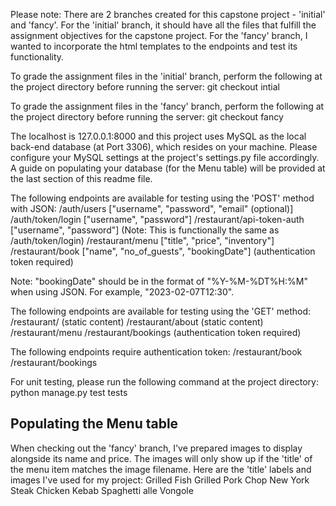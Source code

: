 Please note: There are 2 branches created for this capstone project - 'initial' and 'fancy'.
For the 'initial' branch, it should have all the files that fulfill the assignment objectives for the capstone project.
For the 'fancy' branch, I wanted to incorporate the html templates to the endpoints and test its functionality.

To grade the assignment files in the 'initial' branch, perform the following at the project directory before running the server:
    git checkout intial

To grade the assignment files in the 'fancy' branch, perform the following at the project directory before running the server:
    git checkout fancy

The localhost is 127.0.0.1:8000 and this project uses MySQL as the local back-end database (at Port 3306), which resides on your machine.
Please configure your MySQL settings at the project's settings.py file accordingly.
A guide on populating your database (for the Menu table) will be provided at the last section of this readme file.

The following endpoints are available for testing using the 'POST' method with JSON:
/auth/users                     ["username", "password", "email" (optional)]
/auth/token/login               ["username", "password"]
/restaurant/api-token-auth      ["username", "password"] (Note: This is functionally the same as /auth/token/login)
/restaurant/menu                ["title", "price", "inventory"]
/restaurant/book                ["name", "no_of_guests", "bookingDate"] (authentication token required)

Note: "bookingDate" should be in the format of "%Y-%M-%DT%H:%M" when using JSON. For example, "2023-02-07T12:30".

The following endpoints are available for testing using the 'GET' method:
/restaurant/                    (static content)
/restaurant/about               (static content)
/restaurant/menu
/restaurant/bookings            (authentication token required)

The following endpoints require authentication token:
/restaurant/book
/restaurant/bookings

For unit testing, please run the following command at the project directory:
    python manage.py test tests

Populating the Menu table
-------------------------
When checking out the 'fancy' branch, I've prepared images to display alongside its name and price. 
The images will only show up if the 'title' of the menu item matches the image filename. 
Here are the 'title' labels and images I've used for my project:
    Grilled Fish
    Grilled Pork Chop
    New York Steak
    Chicken Kebab
    Spaghetti alle Vongole
